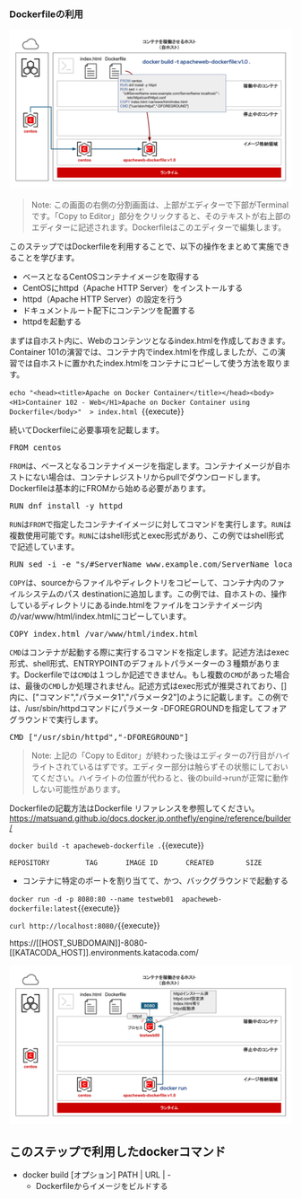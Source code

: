 ### Dockerfileの利用


![Test Image 1](https://raw.githubusercontent.com/mayumi00/katacoda-scenarios/main/container102/images/image201.png)　

> Note: この画面の右側の分割画面は、上部がエディターで下部がTerminalです。「Copy to Editor」部分をクリックすると、そのテキストが右上部のエディターに記述されます。Dockerfileはこのエディターで編集します。

このステップではDockerfileを利用することで、以下の操作をまとめて実施できることを学びます。

- ベースとなるCentOSコンテナイメージを取得する
- CentOSにhttpd（Apache HTTP Server）をインストールする
- httpd（Apache HTTP Server）の設定を行う
- ドキュメントルート配下にコンテンツを配置する
- httpdを起動する

まずは自ホスト内に、Webのコンテンツとなるindex.htmlを作成しておきます。Container 101の演習では、コンテナ内でindex.htmlを作成しましたが、この演習では自ホストに置かれたindex.htmlをコンテナにコピーして使う方法を取ります。

`echo "<head><title>Apache on Docker Container</title></head><body><H1>Container 102 - Web</H1>Apache on Docker Container using Dockerfile</body>"  > index.html `{{execute}}

続いてDockerfileに必要事項を記載します。

<pre class="file" data-filename="Dockerfile" data-target="append">FROM centos</pre>

`FROM`は、ベースとなるコンテナイメージを指定します。コンテナイメージが自ホストにない場合は、コンテナレジストリからpullでダウンロードします。Dockerfileは基本的にFROMから始める必要があります。

<pre class="file" data-filename="Dockerfile" data-target="append">RUN dnf install -y httpd</pre>

`RUN`は`FROM`で指定したコンテナイイメージに対してコマンドを実行します。`RUN`は複数使用可能です。`RUN`にはshell形式とexec形式があり、この例ではshell形式で記述しています。

<pre class="file" data-filename="Dockerfile" data-target="append">RUN sed -i -e "s/#ServerName www.example.com/ServerName localhost/" /etc/httpd/conf/httpd.conf</pre>

`COPY`は、sourceからファイルやディレクトリをコピーして、コンテナ内のファイルシステムのパス destinationに追加します。この例では、自ホストの、操作しているディレクトリにあるinde.htmlをファイルをコンテナイメージ内の/var/www/html/index.htmlにコピーしています。

<pre class="file" data-filename="Dockerfile" data-target="append">COPY index.html /var/www/html/index.html</pre>

`CMD`はコンテナが起動する際に実行するコマンドを指定します。記述方法はexec形式、shell形式、ENTRYPOINTのデフォルトパラメーターの３種類があります。Dockerfileでは`CMD`は１つしか記述できません。もし複数の`CMD`があった場合は、最後の`CMD`しか処理されません。記述方式はexec形式が推奨されており、[]内に、["コマンド","パラメータ1","パラメータ2"]のように記載します。この例では、/usr/sbin/httpdコマンドにパラメータ -DFOREGROUNDを指定してフォアグラウンドで実行します。

<pre class="file" data-filename="Dockerfile" data-target="append">CMD ["/usr/sbin/httpd","-DFOREGROUND"]</pre>

> Note: 上記の「Copy to Editor」が終わった後はエディターの7行目がハイライトされているはずです。エディター部分は触らずその状態にしておいてください。ハイライトの位置が代わると、後のbuild→runが正常に動作しない可能性があります。

Dockerfileの記載方法はDockerfile リファレンスを参照してください。https://matsuand.github.io/docs.docker.jp.onthefly/engine/reference/builder/

`docker build -t apacheweb-dockerfile .`{{execute}}
 
```text
REPOSITORY         TAG       IMAGE ID       CREATED        SIZE

```
- コンテナに特定のポートを割り当てて、かつ、バックグラウンドで起動する

`docker run -d -p 8080:80 --name testweb01  apacheweb-dockerfile:latest`{{execute}}

`curl http://localhost:8080/`{{execute}}

https://[[HOST_SUBDOMAIN]]-8080-[[KATACODA_HOST]].environments.katacoda.com/

![Test Image 1](https://raw.githubusercontent.com/mayumi00/katacoda-scenarios/main/container102/images/image202.png)

##  このステップで利用したdockerコマンド
- docker build [オプション] PATH | URL | -
  - Dockerfileからイメージをビルドする




 